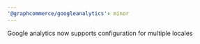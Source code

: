 ```yaml
---
'@graphcommerce/googleanalytics': minor
---
```


Google analytics now supports configuration for multiple locales
